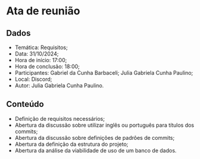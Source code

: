 # Ata de reunião
## Dados
- Temática: Requisitos;
- Data: 31/10/2024;
- Hora de início: 17:00;
- Hora de conclusão: 18:00;
- Participantes: Gabriel da Cunha Barbaceli; Julia Gabriela Cunha Paulino;
- Local: Discord;
- Autor: Julia Gabriela Cunha Paulino.

## Conteúdo
- Definição de requisitos necessários;
- Abertura da discussão sobre utilizar inglês ou português para títulos dos commits;
- Abertura da discussão sobre definições de padrôes de commits;
- Abertura da definição da estrutura do projeto;
- Abertura da análise da viabilidade de uso de um banco de dados. 
